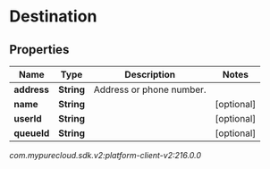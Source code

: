 # Destination


## Properties

| Name | Type | Description | Notes |
| ------------ | ------------- | ------------- | ------------- |
| **address** | **String** | Address or phone number. |  |
| **name** | **String** |  |  [optional] |
| **userId** | **String** |  |  [optional] |
| **queueId** | **String** |  |  [optional] |




_com.mypurecloud.sdk.v2:platform-client-v2:216.0.0_
